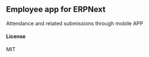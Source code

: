 ## Employee app for ERPNext

Attendance and related submissions through mobile APP

#### License

MIT